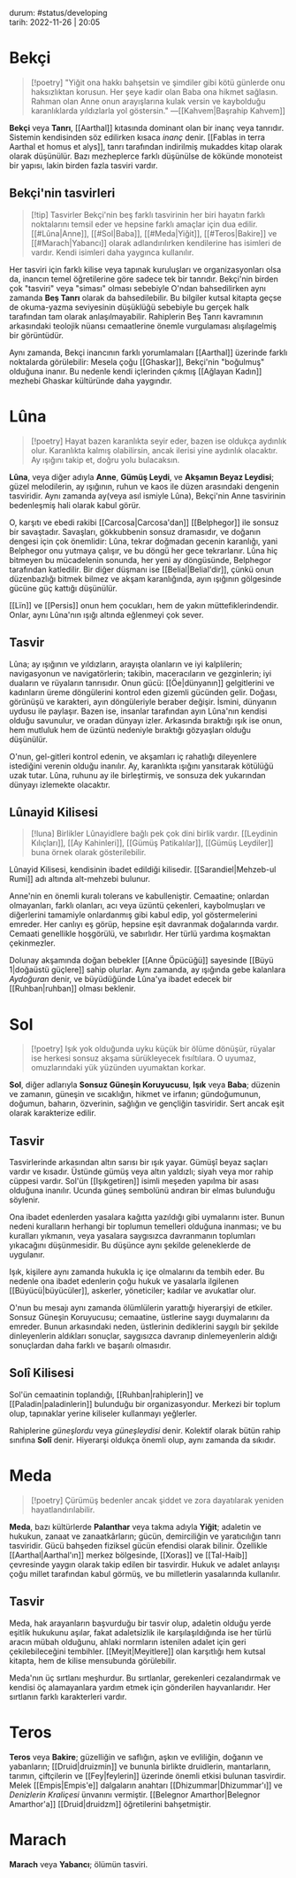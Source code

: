 durum: #status/developing    
tarih: 2022-11-26 | 20:05
# Bekçi
>[!poetry]
>"Yiğit ona hakkı bahşetsin ve şimdiler gibi kötü günlerde onu haksızlıktan korusun. Her şeye kadir olan Baba ona hikmet sağlasın. Rahman olan Anne onun arayışlarına kulak versin ve kaybolduğu karanlıklarda yıldızlarla yol göstersin."
> ―[[Kahvem|Başrahip Kahvem]]

**Bekçi** veya **Tanrı**, [[Aarthal]] kıtasında dominant olan bir inanç veya tanrıdır. Sistemin kendisinden söz edilirken kısaca *inanç* denir. [[Fablas in terra Aarthal et homus et alys]], tanrı tarafından indirilmiş mukaddes kitap olarak olarak düşünülür. Bazı mezheplerce farklı düşünülse de kökünde monoteist bir yapısı, lakin birden fazla tasviri vardır.
## Bekçi'nin tasvirleri
>[!tip] Tasvirler
>Bekçi'nin beş farklı tasvirinin her biri hayatın farklı noktalarını temsil eder ve hepsine farklı amaçlar için dua edilir. [[#Lûna|Anne]], [[#Sol|Baba]], [[#Meda|Yiğit]], [[#Teros|Bakire]] ve [[#Marach|Yabancı]] olarak adlandırılırken kendilerine has isimleri de vardır. Kendi isimleri daha yaygınca kullanılır.

Her tasviri için farklı kilise veya tapınak kuruluşları ve organizasyonları olsa da, inancın temel öğretilerine göre sadece tek bir tanrıdır. Bekçi'nin birden çok "tasviri" veya "siması" olması sebebiyle O'ndan bahsedilirken aynı zamanda **Beş Tanrı** olarak da bahsedilebilir. Bu bilgiler kutsal kitapta geçse de okuma-yazma seviyesinin düşüklüğü sebebiyle bu gerçek halk tarafından tam olarak anlaşılmayabilir. Rahiplerin Beş Tanrı kavramının arkasındaki teolojik nüansı cemaatlerine  önemle vurgulaması alışılagelmiş bir görüntüdür.

Aynı zamanda, Bekçi inancının farklı yorumlamaları [[Aarthal]] üzerinde farklı noktalarda görülebilir: Mesela çoğu [[Ghaskar]], Bekçi'nin "boğulmuş" olduğuna inanır. Bu nedenle kendi içlerinden çıkmış [[Ağlayan Kadın]] mezhebi Ghaskar kültüründe daha yaygındır.
# Lûna
>[!poetry]
>Hayat bazen karanlıkta seyir eder, bazen ise oldukça aydınlık olur. Karanlıkta kalmış olabilirsin, ancak ilerisi yine aydınlık olacaktır. Ay ışığını takip et, doğru yolu bulacaksın.   

**Lûna**, veya diğer adıyla **Anne**, **Gümüş Leydi**, ve **Akşamın Beyaz Leydisi**; güzel melodilerin, ay ışığının, ruhun ve kaos ile düzen arasındaki dengenin tasviridir. Aynı zamanda ay(veya asıl ismiyle Lûna), Bekçi'nin Anne tasvirinin bedenleşmiş hali olarak kabul görür.

O, karşıtı ve ebedi rakibi [[Carcosa|Carcosa'dan]] [[Belphegor]] ile sonsuz bir savaştadır. Savaşları, gökkubbenin sonsuz dramasıdır, ve doğanın dengesi için çok önemlidir: Lûna, tekrar doğmadan gecenin karanlığı, yani Belphegor onu yutmaya çalışır, ve bu döngü her gece tekrarlanır. Lûna hiç bitmeyen bu mücadelenin sonunda, her yeni ay döngüsünde, Belphegor tarafından katledilir. Bir diğer düşmanı ise [[Belial|Belial'dir]], çünkü onun düzenbazlığı bitmek bilmez ve akşam karanlığında, ayın ışığının gölgesinde gücüne güç kattığı düşünülür.

[[Lïn]] ve [[Persis]] onun hem çocukları, hem de yakın müttefiklerindendir. Onlar, aynı Lûna'nın ışığı altında eğlenmeyi çok sever.
## Tasvir
Lûna;  ay ışığının ve yıldızların, arayışta olanların ve iyi kalplilerin; navigasyonun ve navigatörlerin; takibin, maceracıların ve gezginlerin; iyi duaların ve rüyaların tanrısıdır. Onun gücü: [[Öe|dünyanın]] gelgitlerini ve kadınların üreme döngülerini kontrol eden gizemli gücünden gelir. Doğası, görünüşü ve karakteri, ayın döngüleriyle beraber değişir. İsmini, dünyanın uydusu ile paylaşır. Bazen ise, insanlar tarafından ayın Lûna'nın kendisi olduğu savunulur, ve oradan dünyayı izler. Arkasında bıraktığı ışık ise onun, hem mutluluk hem de üzüntü nedeniyle bıraktığı gözyaşları olduğu düşünülür.

O'nun, gel-gitleri kontrol edenin, ve akşamları iç rahatlığı dileyenlere istediğini verenin olduğu inanılır. Ay, karanlıkta ışığını yansıtarak kötülüğü uzak tutar. Lûna, ruhunu ay ile birleştirmiş, ve sonsuza dek yukarından dünyayı izlemekte olacaktır.
## Lûnayid Kilisesi
> [!luna] Birlikler
>Lûnayidlere bağlı pek çok dini birlik vardır. [[Leydinin Kılıçları]], [[Ay Kahinleri]],  [[Gümüş Patikalılar]], [[Gümüş Leydiler]] buna örnek olarak gösterilebilir.

Lûnayid Kilisesi, kendisinin ibadet edildiği kilisedir. [[Sarandiel|Mehzeb-ul Rumi]] adı altında alt-mehzebi bulunur.

Anne'nin en önemli kuralı tolerans ve kabulleniştir. Cemaatine; onlardan olmayanları, farklı olanları, acı veya üzüntü çekenleri, kaybolmuşları ve diğerlerini tamamiyle onlardanmış gibi kabul edip, yol göstermelerini emreder. Her canlıyı eş görüp, hepsine eşit davranmak doğalarında vardır. Cemaati genellikle hoşgörülü, ve sabırlıdır. Her türlü yardıma koşmaktan çekinmezler.

Dolunay akşamında doğan bebekler [[Anne Öpücüğü]] sayesinde [[Büyü 1|doğaüstü güçlere]] sahip olurlar. Aynı zamanda, ay ışığında gebe kalanlara *Aydoğuran* denir, ve büyüdüğünde Lûna'ya ibadet edecek bir [[Ruhban|ruhban]] olması beklenir.
# Sol
>[!poetry]
>Işık yok olduğunda uyku küçük bir ölüme dönüşür, rüyalar ise herkesi sonsuz akşama sürükleyecek fısıltılara. O uyumaz, omuzlarındaki yük yüzünden uyumaktan korkar.

**Sol**, diğer adlarıyla **Sonsuz Güneşin Koruyucusu**, **Işık** veya **Baba**; düzenin ve zamanın, güneşin ve sıcaklığın, hikmet ve irfanın; gündoğumunun, doğumun, baharın, özverinin, sağlığın ve gençliğin tasviridir. Sert ancak eşit olarak karakterize edilir.
## Tasvir
Tasvirlerinde arkasından altın sarısı bir ışık yayar. Gümüşî beyaz saçları vardır ve kısadır. Üstünde gümüş veya altın yaldızlı; siyah veya mor rahip cüppesi vardır. Sol'ün [[Işıkgetiren]] isimli meşeden yapılma bir asası olduğuna inanılır. Ucunda güneş sembolünü andıran bir elmas bulunduğu söylenir.

Ona ibadet edenlerden yasalara kağıtta yazıldığı gibi uymalarını ister. Bunun nedeni kuralların herhangi bir toplumun temelleri olduğuna inanması; ve bu kuralları yıkmanın, veya yasalara saygısızca davranmanın toplumları yıkacağını düşünmesidir. Bu düşünce aynı şekilde geleneklerde de uygulanır.

Işık, kişilere aynı zamanda hukukla iç içe olmalarını da tembih eder. Bu nedenle ona ibadet edenlerin çoğu hukuk ve yasalarla ilgilenen [[Büyücü|büyücüler]], askerler, yöneticiler; kadılar ve avukatlar olur.

O'nun bu mesajı aynı zamanda ölümlülerin yarattığı hiyerarşiyi de etkiler. Sonsuz Güneşin Koruyucusu; cemaatine, üstlerine saygı duymalarını da emreder. Bunun arkasındaki neden, üstlerinin dediklerini saygılı bir şekilde dinleyenlerin aldıkları sonuçlar, saygısızca davranıp dinlemeyenlerin aldığı sonuçlardan daha farklı ve başarılı olmasıdır.
## Solî Kilisesi
Sol'ün cemaatinin toplandığı, [[Ruhban|rahiplerin]] ve [[Paladin|paladinlerin]] bulunduğu bir organizasyondur. Merkezi bir toplum olup, tapınaklar yerine kiliseler kullanmayı yeğlerler.

Rahiplerine *güneşlordu* veya *güneşleydisi* denir. Kolektif olarak bütün rahip sınıfına **Solî** denir. Hiyerarşi oldukça önemli olup, aynı zamanda da sıkıdır.
# Meda
>[!poetry]
>Çürümüş bedenler ancak şiddet ve zora dayatılarak yeniden hayatlandırılabilir.

**Meda**, bazı kültürlerde **Palanthar** veya takma adıyla **Yiğit**; adaletin ve hukukun, zanaat ve zanaatkârların; gücün, demirciliğin ve yaratıcılığın tanrı tasviridir. Gücü bahşeden fiziksel gücün efendisi olarak bilinir. Özellikle [[Aarthal|Aarthal'ın]] merkez bölgesinde, [[Xoras]] ve [[Tal-Haib]] çevresinde yaygın olarak takip edilen bir tasvirdir. Hukuk ve adalet anlayışı çoğu millet tarafından kabul görmüş, ve bu milletlerin yasalarında kullanılır.
## Tasvir
Meda, hak arayanların başvurduğu bir tasvir olup, adaletin olduğu yerde eşitlik hukukunu aşılar, fakat adaletsizlik ile karşılaşıldığında ise her türlü aracın mübah olduğunu, ahlaki normların istenilen adalet için geri çekilebileceğini tembihler. [[Meyit|Meyitlere]] olan karşıtlığı hem kutsal kitapta, hem de kilise mensubunda görülebilir.

Meda'nın üç sırtlanı meşhurdur. Bu sırtlanlar, gerekenleri cezalandırmak ve kendisi öç alamayanlara yardım etmek için gönderilen hayvanlarıdır. Her sırtlanın farklı karakterleri vardır.
# Teros
**Teros** veya **Bakire**; güzelliğin ve saflığın, aşkın ve evliliğin, doğanın ve yabanların; [[Druid|druizmin]] ve bununla birlikte druidlerin, mantarların, tarımın, çiftçilerin ve [[Fey|feylerin]] üzerinde önemli etkisi bulunan tasvirdir. Melek [[Empis|Empis'e]] dalgaların anahtarı [[Dhizummar|Dhizummar'ı]] ve *Denizlerin Kraliçesi* ünvanını vermiştir. [[Belegnor Amarthor|Belegnor Amarthor'a]] [[Druid|druidzm]] öğretilerini bahşetmiştir. 
# Marach
**Marach** veya **Yabancı**; ölümün tasviri.